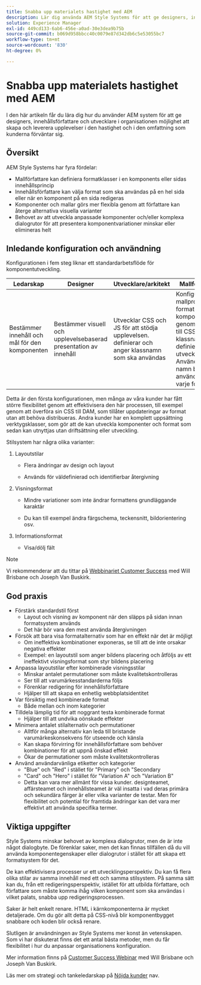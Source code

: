 ```yaml
---
title: Snabba upp materialets hastighet med AEM
description: Lär dig använda AEM Style Systems för att ge designers, innehållsförfattare och utvecklare i organisationen möjlighet att skapa och leverera upplevelser i den hastighet och i den omfattning som kunderna förväntar sig.
solution: Experience Manager
exl-id: 449cd133-6ab6-456e-a0ad-30e3dea9b75b
source-git-commit: b069d958bbcc40c0079e87d342db6c5e53055bc7
workflow-type: tm+mt
source-wordcount: '830'
ht-degree: 0%

---
```


# Snabba upp materialets hastighet med AEM

I den här artikeln får du lära dig hur du använder AEM system för att ge designers, innehållsförfattare och utvecklare i organisationen möjlighet att skapa och leverera upplevelser i den hastighet och i den omfattning som kunderna förväntar sig.

## Översikt

AEM Style Systems har fyra fördelar:

* Mallförfattare kan definiera formatklasser i en komponents eller sidas innehållsprincip
* Innehållsförfattare kan välja format som ska användas på en hel sida eller när en komponent på en sida redigeras
* Komponenter och mallar görs mer flexibla genom att författare kan återge alternativa visuella varianter
* Behovet av att utveckla anpassade komponenter och/eller komplexa dialogrutor för att presentera komponentvariationer minskar eller elimineras helt

## Inledande konfiguration och användning

Konfigurationen i fem steg liknar ett standardarbetsflöde för komponentutveckling.

| **Ledarskap** | **Designer** | **Utvecklare/arkitekt** | **Mallförfattare** | **Innehållsförfattare** |
| --- | --- | --- | --- | --- |
| Bestämmer innehåll och mål för den komponenten | Bestämmer visuell och upplevelsebaserad presentation av innehåll | Utvecklar CSS och JS för att stödja upplevelsen. definierar och anger klassnamn som ska användas | Konfigurerar mallprofiler för formaterade komponenter genom att lägga till CSS-klassnamn som definieras av utvecklare. Användarvänliga namn bör användas för varje format. | När du redigerar sidor används de format som behövs för att få önskat utseende och känsla |

Detta är den första konfigurationen, men många av våra kunder har fått större flexibilitet genom att effektivisera den här processen, till exempel genom att överföra sin CSS till DAM, som tillåter uppdateringar av format utan att behöva distribueras. Andra kunder har en komplett uppsättning verktygsklasser, som gör att de kan utveckla komponenter och format som sedan kan utnyttjas utan driftsättning eller utveckling.

Stilsystem har några olika varianter:

1. Layoutstilar

   * Flera ändringar av design och layout

   * Används för väldefinierad och identifierbar återgivning

1. Visningsformat
   * Mindre variationer som inte ändrar formattens grundläggande karaktär

   * Du kan till exempel ändra färgschema, teckensnitt, bildorientering osv.

1. Informationsformat

   * Visa/dölj fält

>[!NOTE]
>
>Vi rekommenderar att du tittar på [Webbinariet Customer Success](https://adobecustomersuccess.adobeconnect.com/pob610c9mffjmp4/) med Will Brisbane och Joseph Van Buskirk.

## God praxis

* Förstärk standardstil först
   * Layout och visning av komponent när den släpps på sidan innan formatsystem används
   * Det här bör vara den mest använda återgivningen
* Försök att bara visa formatalternativ som har en effekt när det är möjligt
   * Om ineffektiva kombinationer exponeras, se till att de inte orsakar negativa effekter
   * Exempel: en layoutstil som anger bildens placering och åtföljs av ett ineffektivt visningsformat som styr bildens placering
* Anpassa layoutstilar efter kombinerade visningsstilar
   * Minskar antalet permutationer som måste kvalitetskontrolleras
   * Ser till att varumärkesstandarderna följs
   * Förenklar redigering för innehållsförfattare
   * Hjälper till att skapa en enhetlig webbplatsidentitet
* Var försiktig med kombinerade format
   * Både mellan och inom kategorier
* Tilldela lämplig tid för att noggrant testa kombinerade format
   * Hjälper till att undvika oönskade effekter
* Minimera antalet stilalternativ och permutationer
   * Alltför många alternativ kan leda till bristande varumärkeskonsekvens för utseende och känsla
   * Kan skapa förvirring för innehållsförfattare som behöver kombinationer för att uppnå önskad effekt
   * Ökar de permutationer som måste kvalitetskontrolleras
* Använd användarvänliga etiketter och kategorier
   * &quot;Blue&quot; och &quot;Red&quot; i stället för &quot;Primary&quot; och &quot;Secondary
   * &quot;Card&quot; och &quot;Hero&quot; i stället för &quot;Variation A&quot; och &quot;Variation B&quot;
   * Detta kan vara mer allmänt för vissa kunder. designteamet, affärsteamet och innehållsteamet är väl insatta i vad deras primära och sekundära färger är eller vilka varianter de testar. Men för flexibilitet och potential för framtida ändringar kan det vara mer effektivt att använda specifika termer.

## Viktiga uppgifter

Style Systems minskar behovet av komplexa dialogrutor, men de är inte något dialogbyte. De förenklar saker, men det kan finnas tillfällen då du vill använda komponentegenskaper eller dialogrutor i stället för att skapa ett formatsystem för det.

De kan effektivisera processer ur ett utvecklingsperspektiv. Du kan få flera olika stilar av samma innehåll med ett och samma stilsystem. På samma sätt kan du, från ett redigeringsperspektiv, istället för att utbilda författare, och författare som måste komma ihåg vilken komponent som ska användas i vilket palats, snabba upp redigeringsprocessen.

Saker är helt enkelt renare. HTML i kärnkomponenterna är mycket detaljerade. Om du gör allt detta på CSS-nivå blir komponentbygget snabbare och koden blir också renare.

Slutligen är användningen av Style Systems mer konst än vetenskapen. Som vi har diskuterat finns det ett antal bästa metoder, men du får flexibilitet i hur du anpassar organisationens konfiguration.

Mer information finns på [Customer Success Webinar](https://adobecustomersuccess.adobeconnect.com/pob610c9mffjmp4/) med Will Brisbane och Joseph Van Buskirk.

Läs mer om strategi och tankeledarskap på [Nöjda kunder](https://experienceleague.adobe.com/docs/customer-success/customer-success/overview.html) nav.
